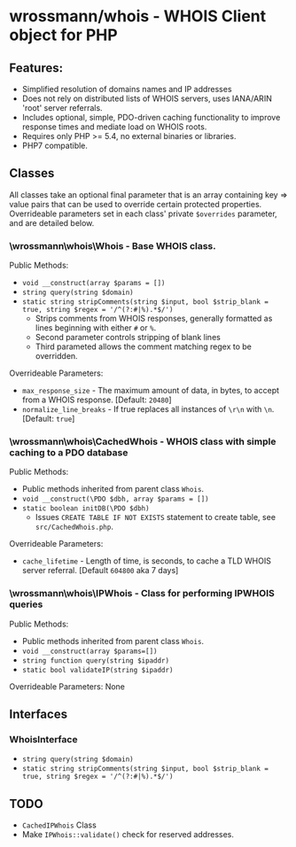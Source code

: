 # wrossmann/whois - WHOIS Client object for PHP

## Features:

* Simplified resolution of domains names and IP addresses
* Does not rely on distributed lists of WHOIS servers, uses IANA/ARIN 'root' server referrals.
* Includes optional, simple, PDO-driven caching functionality to improve response times and mediate load on WHOIS roots.
* Requires only PHP >= 5.4, no external binaries or libraries.
* PHP7 compatible.

## Classes

All classes take an optional final parameter that is an array containing key => value pairs that can be used to override certain protected properties. Overrideable parameters set in each class' private `$overrides` parameter, and are detailed below.

### \wrossmann\whois\Whois - Base WHOIS class.

Public Methods:

* `void __construct(array $params = [])`
* `string query(string $domain)`
* `static string stripComments(string $input, bool $strip_blank = true, string $regex = '/^(?:#|%).*$/')`
    * Strips comments from WHOIS responses, generally formatted as lines beginning with either `#` or `%`.
    * Second parameter controls stripping of blank lines
    * Third parameted allows the comment matching regex to be overridden.

Overrideable Parameters:

* `max_response_size` - The maximum amount of data, in bytes, to accept from a WHOIS response. [Default: `20480`]
* `normalize_line_breaks` - If true replaces all instances of `\r\n` with `\n`. [Default: `true`]

### \wrossmann\whois\CachedWhois - WHOIS class with simple caching to a PDO database

Public Methods:

* Public methods inherited from parent class `Whois`.
* `void __construct(\PDO $dbh, array $params = [])`
* `static boolean initDB(\PDO $dbh)`
    * Issues `CREATE TABLE IF NOT EXISTS` statement to create table, see `src/CachedWhois.php`.
    
Overrideable Parameters:

* `cache_lifetime` - Length of time, is seconds, to cache a TLD WHOIS server referral. [Default `604800` aka 7 days]

### \wrossmann\whois\IPWhois - Class for performing IPWHOIS queries

Public Methods:

* Public methods inherited from parent class `Whois`.
* `void __construct(array $params=[])`
* `string function query(string $ipaddr)`
* `static bool validateIP(string $ipaddr)`

Overrideable Parameters: None

## Interfaces

### WhoisInterface

* `string query(string $domain)`
* `static string stripComments(string $input, bool $strip_blank = true, string $regex = '/^(?:#|%).*$/') `

## TODO

* `CachedIPWhois` Class
* Make `IPWhois::validate()` check for reserved addresses.